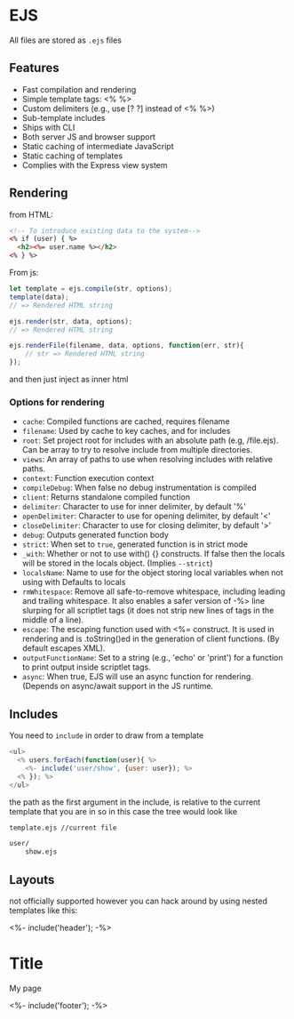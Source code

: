 # EJS

All files are stored as `.ejs` files

## Features
- Fast compilation and rendering
- Simple template tags: <% %>
- Custom delimiters (e.g., use [? ?] instead of <% %>)
- Sub-template includes
- Ships with CLI
- Both server JS and browser support
- Static caching of intermediate JavaScript
- Static caching of templates
- Complies with the Express view system

## Rendering

from HTML:
```html
<!-- To introduce existing data to the system-->
<% if (user) { %>
  <h2><%= user.name %></h2>
<% } %>
```

From js:

```js
let template = ejs.compile(str, options);
template(data);
// => Rendered HTML string

ejs.render(str, data, options);
// => Rendered HTML string

ejs.renderFile(filename, data, options, function(err, str){
    // str => Rendered HTML string
});
```

and then just inject as inner html

### Options for rendering

- `cache`: Compiled functions are cached, requires filename
- `filename`: Used by cache to key caches, and for includes
- `root`: Set project root for includes with an absolute path (e.g, /file.ejs). Can be array to try to resolve include from multiple directories.
- `views`: An array of paths to use when resolving includes with relative paths.
- `context`: Function execution context
- `compileDebug`: When false no debug instrumentation is compiled
- `client`: Returns standalone compiled function
- `delimiter`: Character to use for inner delimiter, by default '%'
- `openDelimiter`: Character to use for opening delimiter, by default '<'
- `closeDelimiter`: Character to use for closing delimiter, by default '>'
- `debug`: Outputs generated function body
- `strict`: When set to `true`, generated function is in strict mode
- `_with`: Whether or not to use with() {} constructs. If false then the locals will be stored in the locals object. (Implies `--strict`)
- `localsName`: Name to use for the object storing local variables when not using with Defaults to locals
- `rmWhitespace`: Remove all safe-to-remove whitespace, including leading and trailing whitespace. It also enables a safer version of -%> line slurping for all scriptlet tags (it does not strip new lines of tags in the middle of a line).
- `escape`: The escaping function used with <%= construct. It is used in rendering and is .toString()ed in the generation of client functions. (By default escapes XML).
- `outputFunctionName`: Set to a string (e.g., 'echo' or 'print') for a function to print output inside scriptlet tags.
- `async`: When true, EJS will use an async function for rendering. (Depends on async/await support in the JS runtime.

## Includes

You need to `include` in order to draw from a template 

```js
<ul>
  <% users.forEach(function(user){ %>
    <%- include('user/show', {user: user}); %>
  <% }); %>
</ul>
```

the path as the first argument in the include, is relative to the current template that you are in so in this case the tree would look like

```bash
template.ejs //current file

user/
    show.ejs
```

## Layouts

not officially supported however you can hack around by using nested templates like this:

<%- include('header'); -%>
<h1>
  Title
</h1>
<p>
  My page
</p>
<%- include('footer'); -%>


